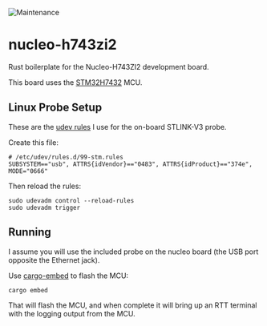 ![Maintenance](https://img.shields.io/badge/maintenance-experimental-blue.svg)

# nucleo-h743zi2

Rust boilerplate for the Nucleo-H743ZI2 development board.

This board uses the [STM32H7432] MCU.

## Linux Probe Setup

These are the [udev rules] I use for the on-board STLINK-V3 probe.

Create this file:

```
# /etc/udev/rules.d/99-stm.rules
SUBSYSTEM=="usb", ATTRS{idVendor}=="0483", ATTRS{idProduct}=="374e", MODE="0666"
```

Then reload the rules:

```
sudo udevadm control --reload-rules
sudo udevadm trigger
```

## Running

I assume you will use the included probe on the nucleo board (the USB port
opposite the Ethernet jack).

Use [cargo-embed] to flash the MCU:

```
cargo embed
```

That will flash the MCU, and when complete it will bring up an RTT terminal
with the logging output from the MCU.

[cargo-embed]: https://crates.io/crates/cargo-embed
[STM32H7432]: https://www.st.com/resource/en/datasheet/stm32h743vi.pdf
[udev rules]: https://wiki.debian.org/udev
